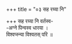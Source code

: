 +++
title = "०३ सह रय्या नि"

+++
सह रय्या नि वर्तस्व-  
-अग्ने पिन्वस्व धारया ।  
विश्वप्स्न्या विश्वतस् परि ॥